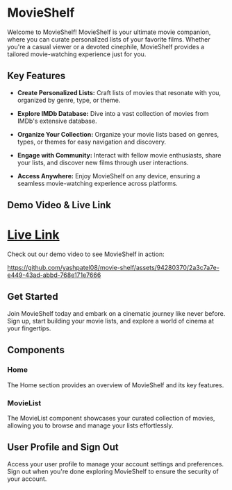 # MovieShelf

Welcome to MovieShelf! MovieShelf is your ultimate movie companion, where you can curate personalized lists of your favorite films. Whether you're a casual viewer or a devoted cinephile, MovieShelf provides a tailored movie-watching experience just for you.

## Key Features

- **Create Personalized Lists:** Craft lists of movies that resonate with you, organized by genre, type, or theme.
  
- **Explore IMDb Database:** Dive into a vast collection of movies from IMDb's extensive database.
  
- **Organize Your Collection:** Organize your movie lists based on genres, types, or themes for easy navigation and discovery.
  
- **Engage with Community:** Interact with fellow movie enthusiasts, share your lists, and discover new films through user interactions.
  
- **Access Anywhere:** Enjoy MovieShelf on any device, ensuring a seamless movie-watching experience across platforms.

## Demo Video & Live Link

<h1>
<a href="https://movie-shelf-nine.vercel.app" target="_blank">Live Link</a>
</h1>
Check out our demo video to see MovieShelf in action: 
  

https://github.com/yashpatel08/movie-shelf/assets/94280370/2a3c7a7e-e449-43ad-abbd-768e171e7666



## Get Started

Join MovieShelf today and embark on a cinematic journey like never before. Sign up, start building your movie lists, and explore a world of cinema at your fingertips.

## Components

### Home

The Home section provides an overview of MovieShelf and its key features.

### MovieList

The MovieList component showcases your curated collection of movies, allowing you to browse and manage your lists effortlessly.

## User Profile and Sign Out

Access your user profile to manage your account settings and preferences. Sign out when you're done exploring MovieShelf to ensure the security of your account.
